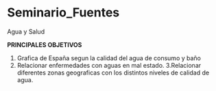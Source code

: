 # Seminario_Fuentes
Agua y Salud

**PRINCIPALES OBJETIVOS**

1. Grafica de España segun la calidad del agua de consumo y baño
2. Relacionar enfermedades con aguas en mal estado.
3.Relacionar diferentes zonas geograficas con los distintos niveles de calidad de agua.



